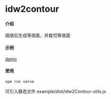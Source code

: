 # idw2contour

#### 介绍
插值后生成等值面，并裁切等值面

#### 示例
[demo](https://giseran.github.io/idw2contour/example/index.html)

#### 使用

```
npm run serve
```

可引入静态文件 example/dist/Idw2Contour-utils.js

